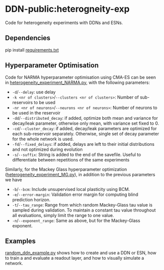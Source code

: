 # DDN-public:heterogneity-exp
Code for heterogeneity experiments with DDNs and ESNs. 

## Dependencies
pip install [requirements.txt](requirements.txt)

## Hyperparameter Optimisation
Code for NARMA hyperparameter optimisation using CMA-ES can be seen in 
[heterogeneity_experiment_NARMA.py](heterogeneity_experiment_NARMA.py), with the following parameters: 

- `-d`/`--delay`: use delay
- `-k <nr of clusters>`/`--clusters <nr of clusters>`: Number of sub-reservoirs to be used
- `-nr <nr of neurons>`/`--neurons <nr of neurons>`: Number of neurons to be used in the reservoir
- `-dd`/`--distributed_decay`: if added, optimize both mean and variance for decay/leak parameter, otherwise only mean, 
  with variance set fixed to 0.
- `-cd`/`--cluster_decay`: if added, decay/leak parameters are optimized for each sub-reservoir separately. Otherwise,
  single set of decay parameter for the whole network is used.
- `-fd`/`--fixed_delays`: if added, delays are left to their initial distributions and not optimized during evolution
- `-s`/`--suffix`: String is added to the end of the savefile. Useful to differentiate between repetitions of the 
  same experiments

Similarly, for the Mackey Glass hyperparameter optimization 
([heterogeneity_experiment_MG.py](heterogeneity_experiment_MG.py)), in addition to the previous parameters we have

- `-b`/`--bcm`: Include unsupervised local plasticity using BCM.
- `-e`/`--error-margin`: Validation error margin for computing blind prediction horizon.
- `-t`/`--tau_range`: Range from which random Mackey-Glass tau value is sampled during validation. To maintain a 
  constant tau value throughout all evaluations, simply limit the range to one value.
- `-n`/`--exponent_range`: Same as above, but for the Mackey-Glass exponent.

## Examples
[random_ddn_example.py](examples/random_ddn_example.py) shows how to create and use a DDN or ESN, how to train a 
and evaluate a readout layer, and how to visually simulate a network.